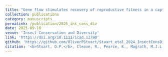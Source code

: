 ```yaml
---
title: "Gene flow stimulates recovery of reproductive fitness in a captive bred insect."
collection: publications
category: manuscripts
permalink: /publication/2025_ins_cons_div
date: 2025-09-10
venue: 'Insect Conservation and Diversity'
link: 'https://doi.org/10.1111/icad.12790'
github: 'https://github.com/OliverPStuart/Stuart_etal_2024_InsectConsDiv'
citation: '<b>Stuart, O.P.</b>, Cleave, R., Pearce, K., Magrath, M.J.L., and Mikheyev, A.S. (2025). Gene flow stimulates recovery of reproductive fitness in a captive bred insect. <i>Insect Conservation and Diversity</i>, 18(5), 743-756.'
---
```

